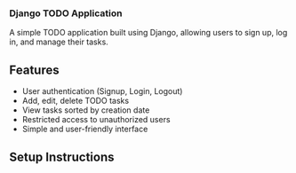 ### Django TODO Application
  A simple TODO application built using Django, allowing users to sign up, log in, and manage their tasks.

## Features
 - User authentication (Signup, Login, Logout)
 - Add, edit, delete TODO tasks
 - View tasks sorted by creation date
 - Restricted access to unauthorized users
 - Simple and user-friendly interface  
## Setup Instructions
  
  